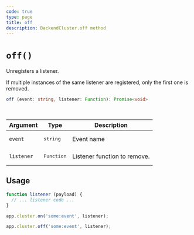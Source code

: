 ```yaml
---
code: true
type: page
title: off
description: BackendCluster.off method
---
```


# `off()`

<SinceBadge version="auto-version" />
<CustomBadge type="error" text="Experimental: non-backward compatible changes or removal may occur in any future release."/>

Unregisters a listener.

If multiple instances of the same listener are registered, only the first one is removed.

```ts
off (event: string, listener: Function): Promise<void>
```

<br/>

| Argument | Type                  | Description                   |
|----------|-----------------------|-------------------------------|
| `event` | <pre>string</pre> | Event name |
| `listener` | <pre>Function</pre> | Listener function to remove. |

## Usage

```js
function listener (payload) {
  // ... listener code ...
}

app.cluster.on('some:event', listener);

app.cluster.off('some:event', listener);
```
